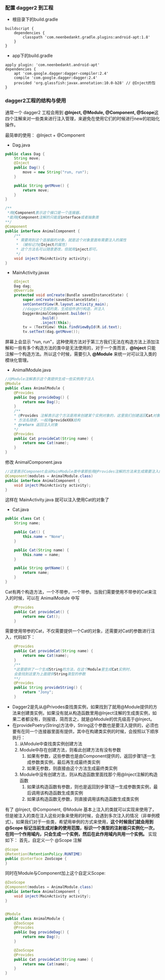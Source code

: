 

### 配置 dagger2 到工程
* 根目录下的build.gradle
```shell
buildscript {
    dependencies {
        classpath 'com.neenbedankt.gradle.plugins:android-apt:1.8'
    }
}
```

* app下的build.gradle
```shell
apply plugin: 'com.neenbedankt.android-apt'
dependencies {
    apt 'com.google.dagger:dagger-compiler:2.4'
    compile 'com.google.dagger:dagger:2.4'
    provided 'org.glassfish:javax.annotation:10.0-b28' // @Inject的包
}
```

### dagger2工程的结构与使用
通常一个 dagger2 工程会用到 **@Inject, @Module, @Component, @Scope**这四个注解来对一些类来进行注入管理，来避免在使用它们的时候进行new的初始化操作。

最简单的使用： @Inject + @Component
* Dag.java
```java
public class Dag {
    String move;
    @Inject
    public Dag() {
        move = new String("run, run");
    }

    public String getMove() {
        return move;
    }
}
```

```java
/**
 *用@Component表示这个接口是一个连接器，
 *能用@Component注解的只能是interface或者抽象类
**/
@Component
public interface AnimalComponent {
    /**
     * 需要用到这个连接器的对象，就是这个对象里面有需要注入的属性
     * （被标记为@Inject的属性）
     * 这个方法名可以随意更改，但就用inject即可。
     */
    void inject(MainActivity activity);
}

```

* MainActivity.javax
```java
    @Inject
    Dag dag;
    @Override
    protected void onCreate(Bundle savedInstanceState) {
        super.onCreate(savedInstanceState);
        setContentView(R.layout.activity_main);
        //dagger2生成的类，生成组件进行构造，并注入
        DaggerAnimalComponent.builder()
                .build()
                .inject(this);
        tv = (TextView) this.findViewById(R.id.text);
        tv.setText(dag.getMove());
```
屏幕上会显示 "run, run"，这种使用方法对于第三方我们无法在构造方法上添加注解和一些有多个构造方法的类中是无法使用的，对于一个类而言，**@Inject** 只能注解一个构造方法。所以这个时候，需要引入 **@Module** 来统一对可以注入类的模块化管理。

* AnimalModule.java
```java
//@Module注解表示这个类提供生成一些实例用于注入
@Module
public class AnimalModule {
    @Provides
    public Dag provideDag() {
        return new Dag();
    }
    /**
    * @Provides 注解表示这个方法是用来创建某个实例对象的，这里我们创建返回Cat对象
    * 方法名随便，一般用provideXXX结构
    * @return 返回注入对象
    */
    @Provides
    public Cat provideCat(String name) {
        return new Cat(name);
    }
}
```

修改 AnimalComponent.java
```java
//这里表示Component会从MainModule类中拿那些用@Provides注解的方法来生成需要注入的实例
@Component(modules = AnimalModule.class)
public interface AnimalComponent {
    void inject(MainActivity activity);
}
```
这样在 MainActivity.java 就可以注入使用Cat的对象了
* Cat.java
```java
public class Cat {
    String name;

    public Cat() {
        this.name = "None";
    }

    public Cat(String name) {
        this.name = name;
    }

    public String getName() {
        return name;
    }
}
```

Cat有两个构造方法，一个不带参，一个带参。当我们需要使用不带参的Cat来注入的时候，可以在 AnimalModule 中写
```java
    @Provides
    public Cat provideCat() {
        return new Cat();
    }
```
需要使用带参的Cat，不仅需要提供一个Cat的对象，还需要对Cat的参数进行注入，代码如下：
```java
    @Provides
    public Cat provideCat(String name) {
        return new Cat(name);
    }
    /**
    *这里提供了一个生成String的方法，在这个Module里生成Cat实例时，
    会查找到这里为上面提供String类型的参数
    **/
    @Provides
    public String provideString() {
        return "Jony";
    }
```
* Dagger2是先从@Privodes查找类实例，如果找到了就用@Module提供的方法来创建类实例，如果没有就从构造函数里用@Inject注解的生成类实例，如果二者都没有，则报错，简而言之，就是@Module的优先级高于@Inject。
* 在providePoetry(String)方法中，String这个参数也是要注入提供的，必须也要有在同一个连接器里面有提供，其中在构建类实例的时候，会按照以下顺序执行：
    1. 从Module中查找类实例创建方法
    2. Module中存在创建方法，则看此创建方法有没有参数
        1. 如果有参数，这些参数也是由Component提供的，返回步骤1逐一生成参数类实例，最后再生成最终类实例
        2. 如果无参数，则直接由这个方法生成最终类实例
    3. Module中没有创建方法，则从构造函数里面找那个用@Inject注解的构造函数
        1. 如果该构造函数有参数，则也是返回到步骤1逐一生成参数类实例，最后调用该构造函数生成类实例
        2. 如果该构造函数无参数，则直接调用该构造函数生成类实例

有了 @Inject, @Component, @Module 基本上注入的类就可以实现来使用了，但是被注入的类在注入这些对象来使用的时候，会遇到多次注入的情况（非单例模式）。如果我们对于一些类，希望用单例的方式来使用，**这个时候我们就会用到 @Scope 标记当前生成对象的使用范围，标识一个类型的注射器只实例化一次，在同一个作用域内，只会生成一个实例，然后在此作用域内共用一个实例。**
实现如下：
首先，自定义一个 @Scope 注解
```java
@Scope
@Retention(RetentionPolicy.RUNTIME)
public @interface ZooScope {
}
```

同时在Module与Component加上这个自定义Scope:

```java
@ZooScope
@Component(modules = AnimalModule.class)
public interface AnimalComponent {
    void inject(MainActivity activity);
}


@Module
public class AnimalModule {
    @ZooScope
    @Provides
    public Dag provideDag() {
        return new Dag();
    }

    @ZooScope
    @Provides
    public Cat provideCat(String name) {
        return new Cat(name);
    }
}
```
